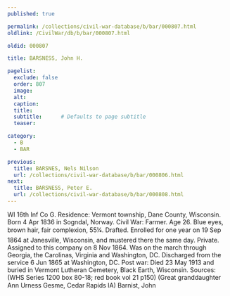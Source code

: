 ```yaml
---
published: true

permalink: /collections/civil-war-database/b/bar/000807.html
oldlink: /CivilWar/db/b/bar/000807.html

oldid: 000807

title: BARSNESS, John H.

pagelist:
  exclude: false
  order: 807
  image: 
  alt:
  caption:
  title:
  subtitle:      # Defaults to page subtitle
  teaser:

category: 
  - B 
  - BAR

previous:
  title: BARSNES, Nels Nilson
  url: /collections/civil-war-database/b/bar/000806.html  
next:
  title: BARSNESS, Peter E.
  url: /collections/civil-war-database/b/bar/000808.html   
---
```

WI 16th Inf Co G. Residence: Vermont township, Dane County, Wisconsin. Born 4 Apr 1836 in Sogndal, Norway. Civil War: Farmer. Age 26. Blue eyes, brown hair, fair complexion, 5&#146;5&frac14;&#148;. Drafted. Enrolled for one year on 19 Sep 1864 at Janesville, Wisconsin, and mustered there the same day. Private. Assigned to this company on 8 Nov 1864. Was on the march through Georgia, the Carolinas, Virginia and Washington, DC. Discharged from the service 6 Jun 1865 at Washington, DC. Post war: Died 23 May 1913 and buried in Vermont Lutheran Cemetery, Black Earth, Wisconsin. Sources: (WHS Series 1200 box 80-18; red book vol 21 p150) (Great granddaughter Ann Urness Gesme, Cedar Rapids IA) &#147;Barnist, John&#148;